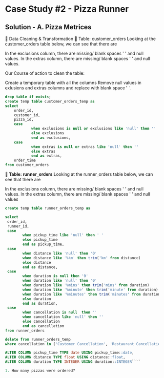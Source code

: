 # Case Study #2 - Pizza Runner

## Solution - A. Pizza Metrices


🧼 Data Cleaning & Transformation
🔨 Table: customer_orders
Looking at the customer_orders table below, we can see that there are

In the exclusions column, there are missing/ blank spaces ' ' and null values.
In the extras column, there are missing/ blank spaces ' ' and null values.

Our Course of action to clean the table:

Create a temporary table with all the columns
Remove null values in exlusions and extras columns and replace with blank space ' '.

````sql
drop table if exists;
create temp table customer_orders_temp as 
select 
	order_id,
	customer_id,
	pizza_id,
	case 
			when exclusions is null or exclusions like 'null' then ''
			else exclusions
			end as exclusions,
	case
			when extras is null or extras like 'null' then ''
			else extras
			end as extras,
	order_time
from customer_orders
````	

**🔨 Table: runner_orders**
Looking at the runner_orders table below, we can see that there are

In the exclusions column, there are missing/ blank spaces ' ' and null values.
In the extras column, there are missing/ blank spaces ' ' and null values

````sql 
create temp table runner_orders_temp as 

select 
 order_id,
 runner_id,
 case 
 		when pickup_time like 'null' then ' '
		else pickup_time
		end as pickup_time,
 case 
 		when distance like 'null' then '0'
		when distance like '%km' then trim('km' from distance)
		else distance
		end as distance,
 case 
 		when duration is null then '0'
 		when duration like 'null' then '0'
		when duration like '%mins' then trim('mins' from duration)
		when duration like '%minute' then trim('minute' from duration)
		when duration like '%minutes' then trim('minutes' from duration)
		else duration
		end as duration,
 case 
 		when cancellation is null  then ''
 		when cancellation like 'null' then ''
		else cancellation
		end as cancellation
from runner_orders	
````


```` sql
delete from runner_orders_temp
where cancellation in ('Customer Cancellation', 'Restaurant Cancellation') 
````


```` sql ALTER TABLE runner_orders_temp
ALTER COLUMN pickup_time TYPE date USING pickup_time::date,
ALTER COLUMN distance TYPE float USING distance::float,
ALTER COLUMN duration TYPE INTEGER USING duration::INTEGER````

1. How many pizzas were ordered?


